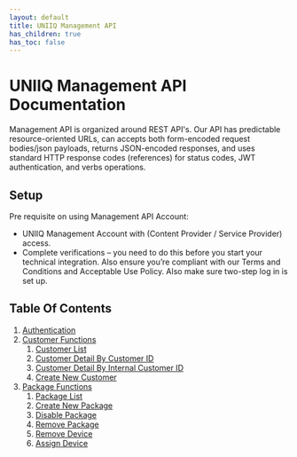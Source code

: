 ```yaml
---
layout: default
title: UNIIQ Management API
has_children: true
has_toc: false
---
```


# UNIIQ Management API Documentation

Management API is organized around REST API's. Our API has predictable resource-oriented URLs, can accepts both form-encoded request bodies/json payloads, returns JSON-encoded responses, and uses standard HTTP response codes (references) for status codes, JWT authentication, and verbs operations.

## Setup
Pre requisite on using Management API Account:
* UNIIQ Management Account with (Content Provider / Service Provider) access.
* Complete verifications – you need to do this before you start your technical integration. Also ensure you’re compliant with our Terms and Conditions and Acceptable Use Policy. Also make sure two-step log in is set up.

## Table Of Contents
1. [Authentication](authentication.md)
2. [Customer Functions](customer/index.md)
	1. [Customer List](customer/customer-list.md)
	2. [Customer Detail By Customer ID](customer/customer-by-id.md)
	3. [Customer Detail By Internal Customer ID](customer/customer-by-internal-id.md)
	4. [Create New Customer](customer/customer-create.md) 
3. [Package Functions](package/index.md)
	1. [Package List](package/package-list.md)
	2. [Create New Package](package/create-package.md)
	3. [Disable Package](package/disable-package.md)
	4. [Remove Package](package/remove-package.md)
	5. [Remove Device](package/remove-device.md) 
	6. [Assign Device](package/assign-device.md) 
